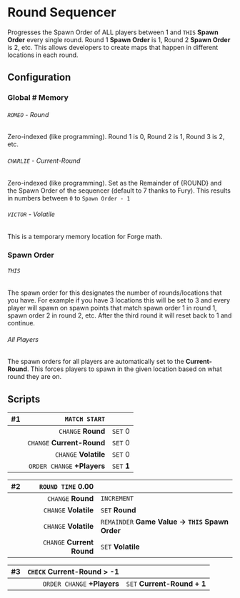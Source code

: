 # Round Sequencer

Progresses the Spawn Order of ALL players between 1 and `THIS` **Spawn Order**
every single round. Round 1 **Spawn Order** is 1, Round 2 **Spawn Order** is 2, etc.
This allows developers to create maps that happen in different locations in
each round.

## Configuration

### Global \# Memory

###### `ROMEO` - Round

Zero-indexed (like programming). Round 1 is 0, Round 2 is 1, Round 3 is 2, etc.

###### `CHARLIE` - Current-Round

Zero-indexed (like programming). Set as the Remainder of {ROUND} and the Spawn
Order of the sequencer (default to 7 thanks to Fury). This results in numbers
between `0` to `Spawn Order - 1`

###### `VICTOR` - Volatile

This is a temporary memory location for Forge math.


### Spawn Order

###### `THIS`

The spawn order for this designates the number of rounds/locations that you
have. For example if you have 3 locations this will be set to 3 and every
player will spawn on spawn points that match spawn order 1 in round 1, spawn
order 2 in round 2, etc. After the third round it will reset back to 1 and
continue.

###### All Players

The spawn orders for all players are automatically set to the
**Current-Round**. This forces players to spawn in the given location based on
what round they are on.


## Scripts

| #1 | `MATCH START`| |
| ---| ---:| :---|
|| `CHANGE` **Round**| `SET` 0|
|| `CHANGE` **Current-Round**| `SET` 0|
|| `CHANGE` **Volatile**| `SET` 0|
|| `ORDER CHANGE` **+Players**| `SET` **1**|

| #2 | `ROUND TIME` 0.00| |
| ---| ---:| :---|
|| `CHANGE` **Round**| `INCREMENT`|
|| `CHANGE` **Volatile**| `SET` **Round**|
|| `CHANGE` **Volatile**| `REMAINDER` **Game Value -> `THIS` Spawn Order**|
|| `CHANGE` **Current Round**| `SET` **Volatile**|

| #3 | `CHECK` Current-Round > -1| |
| ---| ---:| :---|
|| `ORDER CHANGE` **+Players**| `SET` **Current-Round + 1**|
